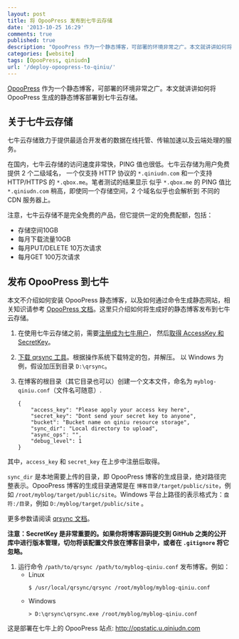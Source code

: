 ```yaml
---
layout: post
title: 将 OpooPress 发布到七牛云存储
date: '2013-10-25 16:29'
comments: true
published: true
description: "OpooPress 作为一个静态博客，可部署的环境非常之广。本文就讲讲如何将 OpooPress 生成的静态博客部署到七牛云存储。"
categories: [website]
tags: [OpooPress, qiniudn]
url: '/deploy-opoopress-to-qiniu/'
---
```

[OpooPress](http://www.opoopress.com/) 作为一个静态博客，可部署的环境非常之广。本文就讲讲如何将 OpooPress 生成的静态博客部署到七牛云存储。
<!--more-->

## 关于七牛云存储

七牛云存储致力于提供最适合开发者的数据在线托管、传输加速以及云端处理的服务。

在国内，七牛云存储的访问速度非常快，PING 值也很低。七牛云存储为用户免费提供 2 个二级域名，
一个仅支持 HTTP 协议的 `*.qiniudn.com` 和一个支持 HTTP/HTTPS 的 `*.qbox.me`。笔者测试的结果显示
似乎 `*.qbox.me` 的 PING 值比 `*.qiniudn.com` 稍高，即使同一个存储空间，2 个域名似乎也会解析到
不同的 CDN 服务器上。

注意，七牛云存储不是完全免费的产品，但它提供一定的免费配额，包括：
- 存储空间10GB
- 每月下载流量10GB
- 每月PUT/DELETE 10万次请求
- 每月GET 100万次请求

## 发布 OpooPress 到七牛

本文不介绍如何安装 OpooPress 静态博客，以及如何通过命令生成静态网站，相关知识请参考 [OpooPress 文档](http://www.opoopress.com/zh/download/)。这里只介绍如何将生成好的静态博客发布到七牛云存储。

1. 在使用七牛云存储之前，需要[注册成为七牛用户](https://portal.qiniu.com/signup?code=3l8tdavesmwk2)，
然后[取得 AccessKey 和 SecretKey](https://portal.qiniu.com/setting/key)。
  
1. [下载 qrsync 工具](http://docs.qiniu.com/tools/v6/qrsync.html)。根据操作系统下载特定的包，并解压。
以 Windows 为例，假设加压到目录 `D:\qrsync`。

1. 在博客的根目录（其它目录也可以）创建一个文本文件，命名为 `myblog-qiniu.conf`（文件名可随意）.
	```	
	{
	    "access_key": "Please apply your access key here",
	    "secret_key": "Dont send your secret key to anyone",
	    "bucket": "Bucket name on qiniu resource storage",
	    "sync_dir": "Local directory to upload",
	    "async_ops": "",
	    "debug_level": 1
	}
	```

  其中，`access_key` 和 `secret_key` 在上步中注册后取得。

  `sync_dir` 是本地需要上传的目录，即 OpooPress 博客的生成目录，绝对路径完整表示。OpooPress 博客的生成目录通常是在 `博客目录/target/public/site`，例如 `/root/myblog/target/public/site`。Windows 平台上路径的表示格式为：`盘符:/目录`，例如 `D:/myblog/target/public/site` 。
  
  更多参数请阅读 [qrsync 文档](http://docs.qiniu.com/tools/v6/qrsync.html)。

  **注意：SecretKey 是非常重要的。如果你将博客源码提交到 GitHub 之类的公开库中进行版本管理，切勿将该配置文件放在博客目录中，或者在 `.gitignore` 将它忽略。**

1. 运行命令 `/path/to/qrsync /path/to/myblog-qiniu.conf` 发布博客。例如：
	- Linux
		```
		$ /usr/local/qrsync/qrsync /root/myblog/myblog-qiniu.conf
		```
	- Windows
		```
		> D:\qrsync\qrsync.exe /root/myblog/myblog-qiniu.conf
		```

这是部署在七牛上的 OpooPress 站点: <a href="http://opstatic.u.qiniudn.com/" rel="nofollow" target="_blank">http://opstatic.u.qiniudn.com</a>
